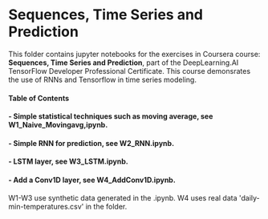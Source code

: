 # Sequences, Time Series and Prediction

This folder contains jupyter notebooks for the exercises in Coursera course: **Sequences, Time Series and Prediction**, part of the DeepLearning.AI TensorFlow Developer Professional Certificate. This course demonsrates the use of RNNs and Tensorflow in time series modeling. 
#### Table of Contents
#### - Simple statistical techniques such as moving average, see W1_Naive_Movingavg,ipynb.
#### - Simple RNN for prediction, see W2_RNN.ipynb.
#### - LSTM layer, see W3_LSTM.ipynb.
#### - Add a Conv1D layer, see W4_AddConv1D.ipynb.
W1-W3 use synthetic data generated in the .ipynb. W4 uses real data 'daily-min-temperatures.csv' in the folder.
